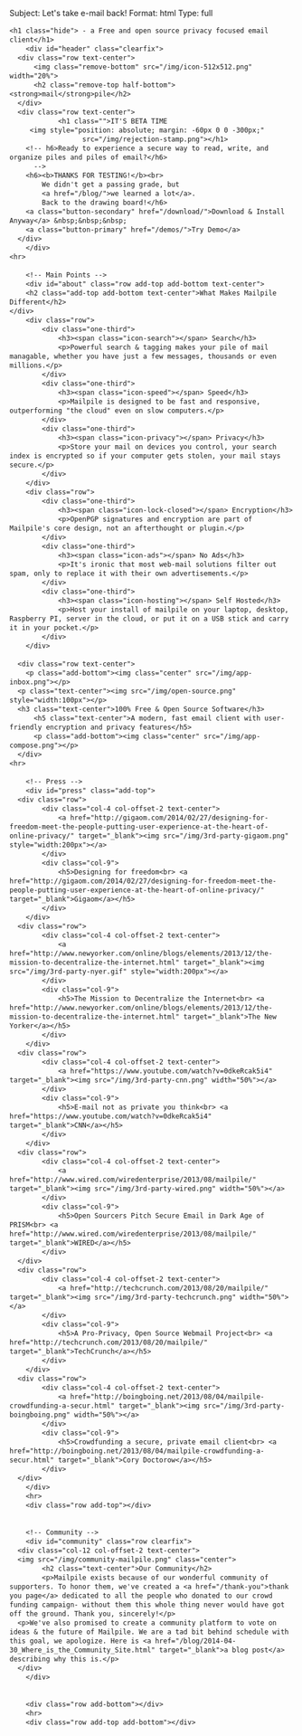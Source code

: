 Subject: Let's take e-mail back!
Format: html
Type: full

    <h1 class="hide"> - a Free and open source privacy focused email client</h1>
		<div id="header" class="clearfix">
      <div class="row text-center">
          <img class="remove-bottom" src="/img/icon-512x512.png" width="20%">
          <h2 class="remove-top half-bottom"><strong>mail</strong>pile</h2>
      </div>
      <div class="row text-center">
				<h1 class="">IT'S BETA TIME
         <img style="position: absolute; margin: -60px 0 0 -300px;"
                      src="/img/rejection-stamp.png"></h1>
        <!-- h6>Ready to experience a secure way to read, write, and organize piles and piles of email?</h6>
          -->
        <h6><b>THANKS FOR TESTING!</b><br>
            We didn't get a passing grade, but
            <a href="/blog/">we learned a lot</a>.
            Back to the drawing board!</h6>
        <a class="button-secondary" href="/download/">Download & Install Anyway</a> &nbsp;&nbsp;&nbsp;
        <a class="button-primary" href="/demos/">Try Demo</a>
      </div>
		</div>
    <hr>

		<!-- Main Points -->
		<div id="about" class="row add-top add-bottom text-center">
  		<h2 class="add-top add-bottom text-center">What Makes Mailpile Different</h2>
    </div>
		<div class="row">
			<div class="one-third">
				<h3><span class="icon-search"></span> Search</h3>
				<p>Powerful search & tagging makes your pile of mail managable, whether you have just a few messages, thousands or even millions.</p>
			</div>
			<div class="one-third">
				<h3><span class="icon-speed"></span> Speed</h3>
				<p>Mailpile is designed to be fast and responsive, outperforming "the cloud" even on slow computers.</p>
			</div>
			<div class="one-third">
				<h3><span class="icon-privacy"></span> Privacy</h3>
				<p>Store your mail on devices you control, your search index is encrypted so if your computer gets stolen, your mail stays secure.</p>
			</div>
		</div>
		<div class="row">
			<div class="one-third">
				<h3><span class="icon-lock-closed"></span> Encryption</h3>
				<p>OpenPGP signatures and encryption are part of Mailpile's core design, not an afterthought or plugin.</p>
			</div>
			<div class="one-third">
				<h3><span class="icon-ads"></span> No Ads</h3>
				<p>It's ironic that most web-mail solutions filter out spam, only to replace it with their own advertisements.</p>
			</div>
			<div class="one-third">
				<h3><span class="icon-hosting"></span> Self Hosted</h3>
				<p>Host your install of mailpile on your laptop, desktop, Raspberry PI, server in the cloud, or put it on a USB stick and carry it in your pocket.</p>
			</div>
		</div>

	  <div class="row text-center">
	    <p class="add-bottom"><img class="center" src="/img/app-inbox.png"></p>
      <p class="text-center"><img src="/img/open-source.png" style="width:100px"></p>
      <h3 class="text-center">100% Free & Open Source Software</h3>
		  <h5 class="text-center">A modern, fast email client with user-friendly encryption and privacy features</h5>
		  <p class="add-bottom"><img class="center" src="/img/app-compose.png"></p>
	  </div>
    <hr>

		<!-- Press -->
		<div id="press" class="add-top">
      <div class="row">
    		<div class="col-4 col-offset-2 text-center">
    			<a href="http://gigaom.com/2014/02/27/designing-for-freedom-meet-the-people-putting-user-experience-at-the-heart-of-online-privacy/" target="_blank"><img src="/img/3rd-party-gigaom.png" style="width:200px"></a>
    		</div>
    		<div class="col-9">
    			<h5>Designing for freedom<br> <a href="http://gigaom.com/2014/02/27/designing-for-freedom-meet-the-people-putting-user-experience-at-the-heart-of-online-privacy/" target="_blank">Gigaom</a></h5>
    		</div>
  		</div>
      <div class="row">
    		<div class="col-4 col-offset-2 text-center">
    			<a href="http://www.newyorker.com/online/blogs/elements/2013/12/the-mission-to-decentralize-the-internet.html" target="_blank"><img src="/img/3rd-party-nyer.gif" style="width:200px"></a>
    		</div>
    		<div class="col-9">
    			<h5>The Mission to Decentralize the Internet<br> <a href="http://www.newyorker.com/online/blogs/elements/2013/12/the-mission-to-decentralize-the-internet.html" target="_blank">The New Yorker</a></h5>
    		</div> 
  		</div>
      <div class="row">  
    		<div class="col-4 col-offset-2 text-center">
    			<a href="https://www.youtube.com/watch?v=0dkeRcak5i4" target="_blank"><img src="/img/3rd-party-cnn.png" width="50%"></a>
    		</div>
    		<div class="col-9">
    			<h5>E-mail not as private you think<br> <a href="https://www.youtube.com/watch?v=0dkeRcak5i4" target="_blank">CNN</a></h5>
    		</div>
  		</div>
      <div class="row">
  			<div class="col-4 col-offset-2 text-center">
  				<a href="http://www.wired.com/wiredenterprise/2013/08/mailpile/" target="_blank"><img src="/img/3rd-party-wired.png" width="50%"></a>
  			</div>
  			<div class="col-9">
  				<h5>Open Sourcers Pitch Secure Email in Dark Age of PRISM<br> <a href="http://www.wired.com/wiredenterprise/2013/08/mailpile/" target="_blank">WIRED</a></h5>
  			</div>
      </div>
      <div class="row">
  			<div class="col-4 col-offset-2 text-center">
  				<a href="http://techcrunch.com/2013/08/20/mailpile/" target="_blank"><img src="/img/3rd-party-techcrunch.png" width="50%"></a>
  			</div>
  			<div class="col-9">
  				<h5>A Pro-Privacy, Open Source Webmail Project<br> <a href="http://techcrunch.com/2013/08/20/mailpile/" target="_blank">TechCrunch</a></h5>
  			</div>
  		</div>
      <div class="row">
  			<div class="col-4 col-offset-2 text-center">
  				<a href="http://boingboing.net/2013/08/04/mailpile-crowdfunding-a-secur.html" target="_blank"><img src="/img/3rd-party-boingboing.png" width="50%"></a>
  			</div>
  			<div class="col-9">
  				<h5>Crowdfunding a secure, private email client<br> <a href="http://boingboing.net/2013/08/04/mailpile-crowdfunding-a-secur.html" target="_blank">Cory Doctorow</a></h5>
  			</div>
      </div>
		</div>
		<hr>
		<div class="row add-top"></div>


		<!-- Community -->
		<div id="community" class="row clearfix">
      <div class="col-12 col-offset-2 text-center">
      <img src="/img/community-mailpile.png" class="center">
			<h2 class="text-center">Our Community</h2>
			<p>Mailpile exists because of our wonderful community of supporters. To honor them, we've created a <a href="/thank-you">thank you page</a> dedicated to all the people who donated to our crowd funding campaign- without them this whole thing never would have got off the ground. Thank you, sincerely!</p>
      <p>We've also promised to create a community platform to vote on ideas & the future of Mailpile. We are a tad bit behind schedule with this goal, we apologize. Here is <a href="/blog/2014-04-30_Where_is_the_Community_Site.html" target="_blank">a blog post</a> describing why this is.</p>
      </div>
		</div>


		<div class="row add-bottom"></div>
		<hr>
		<div class="row add-top add-bottom"></div>

